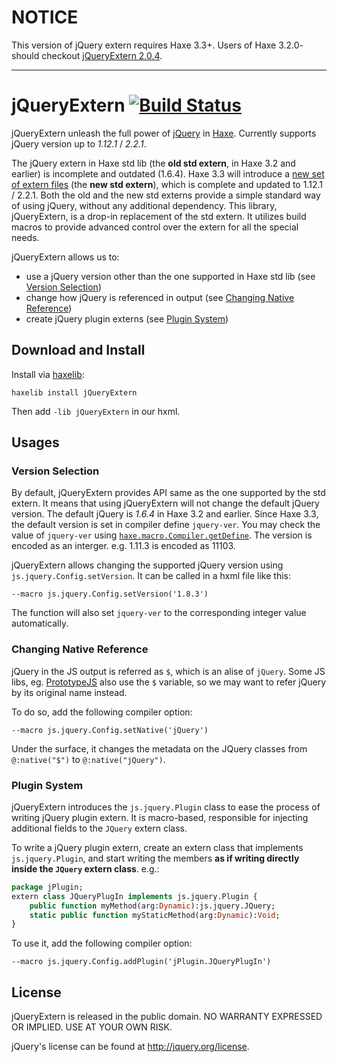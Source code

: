 # NOTICE

This version of jQuery extern requires Haxe 3.3+. Users of Haxe 3.2.0- should checkout [jQueryExtern 2.0.4](https://github.com/andyli/jQueryExternForHaxe/tree/2.0.4).

------------------------

# jQueryExtern [![Build Status](https://travis-ci.org/andyli/jQueryExternForHaxe.svg?branch=master)](https://travis-ci.org/andyli/jQueryExternForHaxe)

jQueryExtern unleash the full power of [jQuery](http://jquery.com/) in [Haxe](http://haxe.org/). Currently supports jQuery version up to *1.12.1* / *2.2.1*.

The jQuery extern in Haxe std lib (the **old std extern**, in Haxe 3.2 and earlier) is incomplete and outdated (1.6.4). Haxe 3.3 will introduce a [new set of extern files](https://github.com/HaxeFoundation/haxe/issues/4377) (the **new std extern**), which is complete and updated to 1.12.1 / 2.2.1. Both the old and the new std externs provide a simple standard way of using jQuery, without any additional dependency. This library, jQueryExtern, is a drop-in replacement of the std extern. It utilizes build macros to provide advanced control over the extern for all the special needs.

jQueryExtern allows us to:
 * use a jQuery version other than the one supported in Haxe std lib (see [Version Selection](#version-selection))
 * change how jQuery is referenced in output (see [Changing Native Reference](#changing-native-reference))
 * create jQuery plugin externs (see [Plugin System](#plugin-system))

## Download and Install

Install via [haxelib](http://haxe.org/doc/haxelib/using_haxelib):
```
haxelib install jQueryExtern
```

Then add `-lib jQueryExtern` in our hxml.

## Usages

### Version Selection

By default, jQueryExtern provides API same as the one supported by the std extern. It means that using jQueryExtern will not change the default jQuery version. The default jQuery is *1.6.4* in Haxe 3.2 and earlier. Since Haxe 3.3, the default version is set in compiler define `jquery-ver`. You may check the value of `jquery-ver` using [`haxe.macro.Compiler.getDefine`](http://api.haxe.org/haxe/macro/Compiler.html#getDefine). The version is encoded as an interger. e.g. 1.11.3 is encoded as 11103.

jQueryExtern allows changing the supported jQuery version using `js.jquery.Config.setVersion`. It can be called in a hxml file like this:
```
--macro js.jquery.Config.setVersion('1.8.3')
```
The function will also set `jquery-ver` to the corresponding integer value automatically.

### Changing Native Reference

jQuery in the JS output is referred as `$`, which is an alise of `jQuery`. Some JS libs, eg. [PrototypeJS](http://prototypejs.org/) also use the `$` variable, so we may want to refer jQuery by its original name instead.

To do so, add the following compiler option:
```
--macro js.jquery.Config.setNative('jQuery')
```
Under the surface, it changes the metadata on the JQuery classes from `@:native("$")` to `@:native("jQuery")`.

### Plugin System

jQueryExtern introduces the `js.jquery.Plugin` class to ease the process of writing jQuery plugin extern. It is macro-based, responsible for injecting additional fields to the `JQuery` extern class.

To write a jQuery plugin extern, create an extern class that implements `js.jquery.Plugin`, and start writing the members **as if writing directly inside the `JQuery` extern class**. e.g.:

```haxe
package jPlugin;
extern class JQueryPlugIn implements js.jquery.Plugin {
    public function myMethod(arg:Dynamic):js.jquery.JQuery;
    static public function myStaticMethod(arg:Dynamic):Void;
}
```

To use it, add the following compiler option:
```
--macro js.jquery.Config.addPlugin('jPlugin.JQueryPlugIn')
```

## License

jQueryExtern is released in the public domain. NO WARRANTY EXPRESSED OR IMPLIED. USE AT YOUR OWN RISK.

jQuery's license can be found at http://jquery.org/license.
